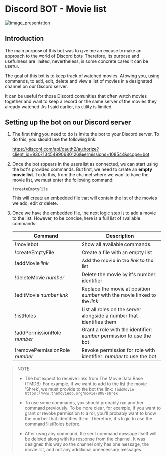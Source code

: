 # Discord BOT - Movie list
![image_presentation](https://github.com/NPeykov/movie-discord-bot/blob/main/presentation_files/movie-list-image.png)

## Introduction

The main purpose of this bot was to give me an excuse to make an approach to the world of Discord bots. Therefore, its purpose and usefulness are limited, nevertheless, in some concrete cases it can be useful.

The goal of this bot is to keep track of watched movies. Allowing you, using commands, to add, edit, delete and view a list of movies in a designated channel on our Discord server.

It can be useful for those Discord comunities that often watch movies together and want to keep a record on the same server of the movies they already watched. As I said earlier, its utility is limited.

## Setting up the bot on our Discord server
1. The first thing you need to do is invite the bot to your Discord server. To do this, you should use the following link:

    https://discord.com/api/oauth2/authorize?client_id=930213454990680126&permissions=108544&scope=bot

2. Once the bot appears in the users list as connected, we can start using the bot's provided commands.
    But first, we need to create an **empty movie list**. To do this, from the channel where we want to have the movie list, we must enter the following command:
    
    `!createEmptyFile`
    
    This will create an embedded file that will contain the list of the movies we add, edit or delete.    

3. Once we have the embedded file, the next logic step is to add a movie to the list. However, to be concise, here is a full list of available commands:

    | Command      | Description |
    | ----------- | ----------- |
    | !moviebot   | Show all available commands.       |
    | !createEmptyFile   | Create a file with an empty list |
    | !addMovie _link_ | Add the movie in the _link_ to the list  |
    | !deleteMovie _number_ | Delete the movie by it's number identifier |
    | !editMovie _number_ _link_ | Replace the movie at position _number_ with the movie linked to the _link_ |
    | !listRoles | List all roles on the server alongside a number that identifies them |
    | !addPermissionRole _number_ | Grant a role with the identifier: _number_ permission to use the bot |
    | !removePermissionRole _number_ | Revoke permission for role with identifier: _number_ to use the bot |



>NOTE: 
>
> - The bot expect to receive links from The Movie Data Base (TMDB). For example, if we want to add to the list the movie 'Shrek', we must provide to the bot the link:
    `!addMovie https://www.themoviedb.org/movie/808-shrek`
>
> - To use some commands, you should probably run another command previously. To be more clear, for example, if you want to grant or revoke permission to a rol, you'll probably want to know the number that identifies them. Therefore, it's logic to use the command !listRoles before.
>
> - After using any command, the sent command message itself will be deleted along with its response from the channel. It was designed this way so the channel only has one message, the movie list, and not any additional unnecessary messages.
